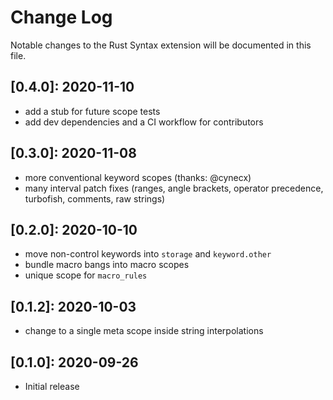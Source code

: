 # Change Log

Notable changes to the Rust Syntax extension will be documented in this file.

## **[0.4.0]:** 2020-11-10

- add a stub for future scope tests
- add dev dependencies and a CI workflow for contributors

## **[0.3.0]:** 2020-11-08

- more conventional keyword scopes (thanks: @cynecx)
- many interval patch fixes (ranges, angle brackets, operator precedence, turbofish, comments, raw strings)

## **[0.2.0]:** 2020-10-10

- move non-control keywords into `storage` and `keyword.other`
- bundle macro bangs into macro scopes
- unique scope for `macro_rules`

## **[0.1.2]:** 2020-10-03

- change to a single meta scope inside string interpolations

## **[0.1.0]:** 2020-09-26

- Initial release
